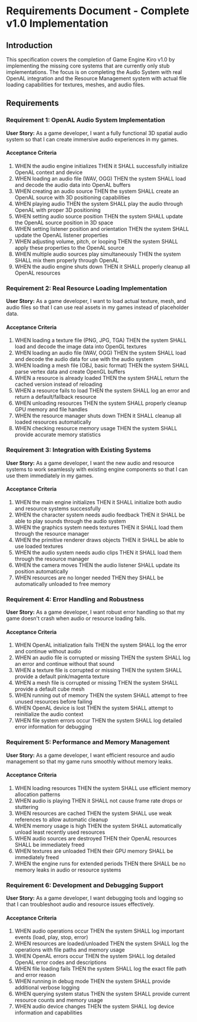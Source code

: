 # Requirements Document - Complete v1.0 Implementation

## Introduction

This specification covers the completion of Game Engine Kiro v1.0 by implementing the missing core systems that are currently only stub implementations. The focus is on completing the Audio System with real OpenAL integration and the Resource Management system with actual file loading capabilities for textures, meshes, and audio files.

## Requirements

### Requirement 1: OpenAL Audio System Implementation

**User Story:** As a game developer, I want a fully functional 3D spatial audio system so that I can create immersive audio experiences in my games.

#### Acceptance Criteria

1. WHEN the audio engine initializes THEN it SHALL successfully initialize OpenAL context and device
2. WHEN loading an audio file (WAV, OGG) THEN the system SHALL load and decode the audio data into OpenAL buffers
3. WHEN creating an audio source THEN the system SHALL create an OpenAL source with 3D positioning capabilities
4. WHEN playing audio THEN the system SHALL play the audio through OpenAL with proper 3D positioning
5. WHEN setting audio source position THEN the system SHALL update the OpenAL source position in 3D space
6. WHEN setting listener position and orientation THEN the system SHALL update the OpenAL listener properties
7. WHEN adjusting volume, pitch, or looping THEN the system SHALL apply these properties to the OpenAL source
8. WHEN multiple audio sources play simultaneously THEN the system SHALL mix them properly through OpenAL
9. WHEN the audio engine shuts down THEN it SHALL properly cleanup all OpenAL resources

### Requirement 2: Real Resource Loading Implementation

**User Story:** As a game developer, I want to load actual texture, mesh, and audio files so that I can use real assets in my games instead of placeholder data.

#### Acceptance Criteria

1. WHEN loading a texture file (PNG, JPG, TGA) THEN the system SHALL load and decode the image data into OpenGL textures
2. WHEN loading an audio file (WAV, OGG) THEN the system SHALL load and decode the audio data for use with the audio system
3. WHEN loading a mesh file (OBJ, basic format) THEN the system SHALL parse vertex data and create OpenGL buffers
4. WHEN a resource is already loaded THEN the system SHALL return the cached version instead of reloading
5. WHEN a resource fails to load THEN the system SHALL log an error and return a default/fallback resource
6. WHEN unloading resources THEN the system SHALL properly cleanup GPU memory and file handles
7. WHEN the resource manager shuts down THEN it SHALL cleanup all loaded resources automatically
8. WHEN checking resource memory usage THEN the system SHALL provide accurate memory statistics

### Requirement 3: Integration with Existing Systems

**User Story:** As a game developer, I want the new audio and resource systems to work seamlessly with existing engine components so that I can use them immediately in my games.

#### Acceptance Criteria

1. WHEN the main engine initializes THEN it SHALL initialize both audio and resource systems successfully
2. WHEN the character system needs audio feedback THEN it SHALL be able to play sounds through the audio system
3. WHEN the graphics system needs textures THEN it SHALL load them through the resource manager
4. WHEN the primitive renderer draws objects THEN it SHALL be able to use loaded textures
5. WHEN the audio system needs audio clips THEN it SHALL load them through the resource manager
6. WHEN the camera moves THEN the audio listener SHALL update its position automatically
7. WHEN resources are no longer needed THEN they SHALL be automatically unloaded to free memory

### Requirement 4: Error Handling and Robustness

**User Story:** As a game developer, I want robust error handling so that my game doesn't crash when audio or resource loading fails.

#### Acceptance Criteria

1. WHEN OpenAL initialization fails THEN the system SHALL log the error and continue without audio
2. WHEN an audio file is corrupted or missing THEN the system SHALL log an error and continue without that sound
3. WHEN a texture file is corrupted or missing THEN the system SHALL provide a default pink/magenta texture
4. WHEN a mesh file is corrupted or missing THEN the system SHALL provide a default cube mesh
5. WHEN running out of memory THEN the system SHALL attempt to free unused resources before failing
6. WHEN OpenAL device is lost THEN the system SHALL attempt to reinitialize the audio context
7. WHEN file system errors occur THEN the system SHALL log detailed error information for debugging

### Requirement 5: Performance and Memory Management

**User Story:** As a game developer, I want efficient resource and audio management so that my game runs smoothly without memory leaks.

#### Acceptance Criteria

1. WHEN loading resources THEN the system SHALL use efficient memory allocation patterns
2. WHEN audio is playing THEN it SHALL not cause frame rate drops or stuttering
3. WHEN resources are cached THEN the system SHALL use weak references to allow automatic cleanup
4. WHEN memory usage is high THEN the system SHALL automatically unload least recently used resources
5. WHEN audio sources are destroyed THEN their OpenAL resources SHALL be immediately freed
6. WHEN textures are unloaded THEN their GPU memory SHALL be immediately freed
7. WHEN the engine runs for extended periods THEN there SHALL be no memory leaks in audio or resource systems

### Requirement 6: Development and Debugging Support

**User Story:** As a game developer, I want debugging tools and logging so that I can troubleshoot audio and resource issues effectively.

#### Acceptance Criteria

1. WHEN audio operations occur THEN the system SHALL log important events (load, play, stop, error)
2. WHEN resources are loaded/unloaded THEN the system SHALL log the operations with file paths and memory usage
3. WHEN OpenAL errors occur THEN the system SHALL log detailed OpenAL error codes and descriptions
4. WHEN file loading fails THEN the system SHALL log the exact file path and error reason
5. WHEN running in debug mode THEN the system SHALL provide additional verbose logging
6. WHEN querying system status THEN the system SHALL provide current resource counts and memory usage
7. WHEN audio device changes THEN the system SHALL log device information and capabilities
